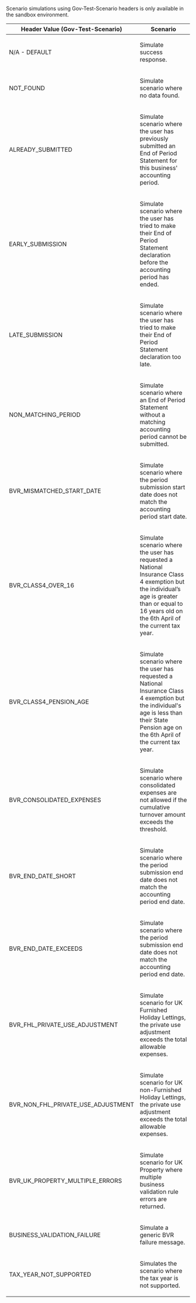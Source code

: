 <p>Scenario simulations using Gov-Test-Scenario headers is only available in the sandbox environment.</p>
<table>
    <thead>
        <tr>
            <th>Header Value (Gov-Test-Scenario)</th>
            <th>Scenario</th>
        </tr>
    </thead>
    <tbody>
        <tr>
            <td><p>N/A - DEFAULT</p></td>
            <td><p>Simulate success response.</p></td>
        </tr>
        <tr>
            <td><p>NOT_FOUND</p></td>
            <td><p>Simulate scenario where no data found.</p></td>
        </tr>
        <tr>
            <td><p>ALREADY_SUBMITTED</p></td>
            <td><p>Simulate scenario where the user has previously submitted an End of Period Statement for this business' accounting period.</p></td>
        </tr>
        <tr>
            <td><p>EARLY_SUBMISSION</p></td>
            <td><p>Simulate scenario where the user has tried to make their End of Period Statement declaration before the accounting period has ended.</p></td>
        </tr>
        <tr>
            <td><p>LATE_SUBMISSION</p></td>
            <td><p>Simulate scenario where the user has tried to make their End of Period Statement declaration too late.</p></td>
        </tr>
        <tr>
            <td><p>NON_MATCHING_PERIOD</p></td>
            <td><p>Simulate scenario where an End of Period Statement without a matching accounting period cannot be submitted.</p></td>
        </tr>
        <tr>
            <td><p>BVR_MISMATCHED_START_DATE</p></td>
            <td><p>Simulate scenario where the period submission start date does not match the accounting period start date.</p></td>
        </tr>
        <tr>
            <td><p>BVR_CLASS4_OVER_16</p></td>
            <td><p>Simulate scenario where the user has requested a National Insurance Class 4 exemption but the individual’s age is greater than or equal to 16 years old on the 6th April of the current tax year.</p></td>
        </tr>
        <tr>
            <td><p>BVR_CLASS4_PENSION_AGE</p></td>
            <td><p>Simulate scenario where the user has requested a National Insurance Class 4 exemption but the individual's age is less than their State Pension age on the 6th April of the current tax year.</p></td>
        </tr>
        <tr>
            <td><p>BVR_CONSOLIDATED_EXPENSES</p></td>
            <td><p>Simulate scenario where consolidated expenses are not allowed if the cumulative turnover amount exceeds the threshold.</p></td>
        </tr>
        <tr>
            <td><p>BVR_END_DATE_SHORT</p></td>
            <td><p>Simulate scenario where the period submission end date does not match the accounting period end date.</p></td>
        </tr>
        <tr>
            <td><p>BVR_END_DATE_EXCEEDS</p></td>
            <td><p>Simulate scenario where the period submission end date does not match the accounting period end date.</p></td>
        </tr>
        <tr>
            <td><p>BVR_FHL_PRIVATE_USE_ADJUSTMENT</p></td>
            <td><p>Simulate scenario for UK Furnished Holiday Lettings, the private use adjustment exceeds the total allowable expenses.</p></td>
        </tr>
        <tr>
            <td><p>BVR_NON_FHL_PRIVATE_USE_ADJUSTMENT</p></td>
            <td><p>Simulate scenario for UK non-Furnished Holiday Lettings, the private use adjustment exceeds the total allowable expenses.</p></td>
        </tr>
        <tr>
            <td><p>BVR_UK_PROPERTY_MULTIPLE_ERRORS</p></td>
            <td><p>Simulate scenario for UK Property where multiple business validation rule errors are returned.</p></td>
        </tr>
        <tr>
            <td><p>BUSINESS_VALIDATION_FAILURE</p></td>
            <td><p>Simulate a generic BVR failure message.</p></td>
        </tr>
        <tr>
            <td><p>TAX_YEAR_NOT_SUPPORTED</p></td>
            <td><p>Simulates the scenario where the tax year is not supported.</p></td>
        </tr>
    </tbody>
</table>
